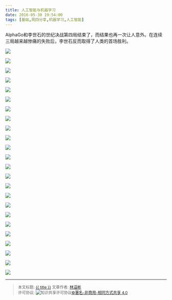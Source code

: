 ```yaml
---
title: 人工智能与机器学习
date: 2016-05-30 19:54:00
tags: [基础,周四分享,机器学习,人工智能]
---
```




AlphaGo和李世石的世纪决战第四局结束了，而结果也再一次让人意外。在连续三局越来越惨痛的失败后，李世石反而取得了人类的首场胜利。

<!--more-->



![](http://ww2.sinaimg.cn/mw690/006rmJyDgw1f4dnn0soygj30zk0k00v6.jpg)

![](http://ww3.sinaimg.cn/mw690/006rmJyDgw1f4dnn18lhyj30zk0k0jw6.jpg)

![](http://ww3.sinaimg.cn/mw690/006rmJyDgw1f4dnn1wa2uj30zk0k0tfs.jpg)

![](http://ww1.sinaimg.cn/mw690/006rmJyDgw1f4dnn29ogkj30zk0k0td9.jpg)

![](http://ww4.sinaimg.cn/mw690/006rmJyDgw1f4dnn2p3afj30zk0k0q78.jpg)

![](http://ww2.sinaimg.cn/mw690/006rmJyDgw1f4dnn36o4kj30zk0k0ju2.jpg)

![](http://ww3.sinaimg.cn/mw690/006rmJyDgw1f4dnn3l3eoj30zk0k0n0y.jpg)

![](http://ww3.sinaimg.cn/mw690/006rmJyDgw1f4dnwzahdkj30zk0k00vw.jpg)

![](http://ww4.sinaimg.cn/mw690/006rmJyDgw1f4dnn4gxpkj30zk0k0wgi.jpg)

![](http://ww2.sinaimg.cn/mw690/006rmJyDgw1f4dnn51s6kj30zk0k0djk.jpg)

![](http://ww4.sinaimg.cn/mw690/006rmJyDgw1f4dnn5iwjvj30zk0k0n16.jpg)

![](http://ww1.sinaimg.cn/mw690/006rmJyDgw1f4dnn5un74j30zk0k0gp3.jpg)

![](http://ww3.sinaimg.cn/mw690/006rmJyDgw1f4dnn78fitj30zk0k00vh.jpg)

![](http://ww4.sinaimg.cn/mw690/006rmJyDgw1f4dnn7uyouj30zk0k0dir.jpg)

![](http://ww3.sinaimg.cn/mw690/006rmJyDgw1f4dnn8rdd9j30zk0k043a.jpg)

![](http://ww4.sinaimg.cn/mw690/006rmJyDgw1f4dnn89go3j30zk0k0dj0.jpg)

![](http://ww3.sinaimg.cn/mw690/006rmJyDgw1f4dnn95xsmj30zk0k0jvh.jpg)

![](http://ww2.sinaimg.cn/mw690/006rmJyDgw1f4dnn9yk49j30zk0k00wy.jpg)

![](http://ww4.sinaimg.cn/mw690/006rmJyDgw1f4dnn9k37rj30zk0k00wn.jpg)

![](http://ww2.sinaimg.cn/mw690/006rmJyDgw1f4dnnaax6yj30zk0k0q7f.jpg)

![](http://ww2.sinaimg.cn/mw690/006rmJyDgw1f4dnnb6rqfj30zk0k0jt6.jpg)

![](http://ww3.sinaimg.cn/mw690/006rmJyDgw1f4dnnasmgrj30zk0k0n0t.jpg)

![](http://ww3.sinaimg.cn/mw690/006rmJyDgw1f4dnnbluyyj30zk0k0ad8.jpg)

![](http://ww2.sinaimg.cn/mw690/006rmJyDgw1f4dnnc3vcvj30zk0k0jur.jpg)



----------------

><span style="font-size:12px">本文标题: <a href="{{ permalink }}">{{ title }}</a>
>文章作者: <a href="http://itxiehui.github.io/">林溢彬</a>  
>许可协议: <img alt="知识共享许可协议" style="border-width:0" src="https://i.creativecommons.org/l/by-nc-sa/4.0/80x15.png" /><a rel="license" href="http://creativecommons.org/licenses/by-nc-sa/4.0/">©署名-非商用-相同方式共享 4.0</a></span>